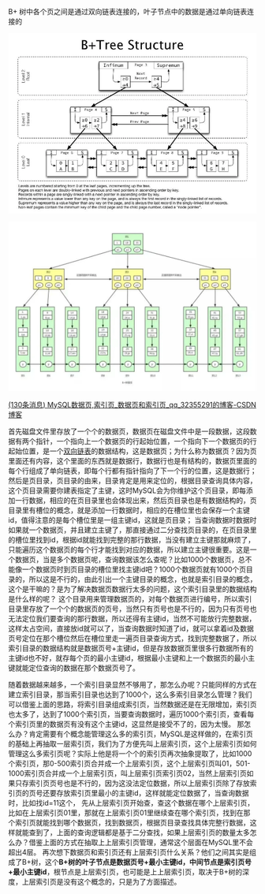 B+ 树中各个页之间是通过双向链表连接的，叶子节点中的数据是通过单向链表连接的

![图片](assets/v2-ab406e8e0137fe653629dddae08386a9_1440w.webp)



![图片](assets/v2-25f3f6396ebb116bf01091a2bad4938c_1440w.webp)



[(130条消息) MySQL数据页,索引页\_数据页和索引页\_qq\_32355291的博客-CSDN博客](https://blog.csdn.net/qq_32355291/article/details/118877264)

首先磁盘文件里存放了一个个的数据页，数据页在磁盘文件中是一段数据，这段数据有两个指针，一个指向上一个数据页的行起始位置，一个指向下一个数据页的行起始位置，是一个[双向链表](https://so.csdn.net/so/search?q=%E5%8F%8C%E5%90%91%E9%93%BE%E8%A1%A8&spm=1001.2101.3001.7020)的数据结构，这是数据页；为什么称为数据页？因为页里面还有内容，这个里面的东西就是数据行，数据行也是有结构的，数据页里面的每个行组成了单向链表，即每个行都有指针指向了下一个行的位置，这是数据行； 然后是页目录，页目录的由来，目录肯定是用来定位的，根据目录查询具体内容，这个页目录需要你建表指定了主键，这时MySQL会为你维护这个页目录，即每添加一行数据，相应的在页目录里也会体现出来，然后页目录也是有数据结构的，页目录里有槽位的概念，就是添加一行数据时，相应的在槽位里也会保存一个主键id，值得注意的是每个槽位里是一组主键id，这就是页目录； 当查询数据时数据时如果就一个数据页，并且建立主键了，那直接通过二分查找页目录的，在页目录里的槽位里找到id，根据id就能找到完整的那行数据，当没有建立主键那就麻烦了，只能遍历这个数据页的每个行才能找到对应的数据，所以建立主键很重要。这是一个数据页，当是多个数据页呢，查询数据该怎么查呢？比如1000个数据页，总不能像一个数据页时到页目录的槽位里找主键id吧？1000个数据页就有1000个页目录的，所以这是不行的，由此引出一个主键目录的概念，也就是索引目录的概念，这个是干嘛的？是为了解决数据页数据行太多的问题，这个索引目录里的数据结构是什么样的呢？ 这个目录用来管理数据页的，对每个数据页进行编号，所以索引目录里存放了一个个的数据页的页号，当然只有页号也是不行的，因为只有页号也无法定位我们要查询的那行数据，所以还得有主键id，当然不可能放行完整数据，这样太占空间，直接放id就可以了，当查询数据时知道了id，就可以拿着id及数据页号定位在那个槽位然后在槽位里走一遍页目录查询方式，找到完整数据了，所以索引目录的数据结构就是数据页号+主键id，但是存放数据页里很多行数据所有的主键id也不好，就存每个页的最小主键id，根据最小主键和上一个数据页的最小主键就能定位查询的数据在那个数据页号了。

随着数据越来越多，一个索引目录显然不够用了，那怎么办呢？只能同样的方式在建立索引目录，那当索引目录也达到了1000个，这么多索引目录怎么管理？我们可以借鉴上面的思路，将索引目录组成索引页，当然数据还是在无限增加，索引页也太多了，达到了1000个索引页，当要查询数据时，遍历1000个索引页，查看每个索引页里的数据页有没有这个主键id，这显然是接受不了的，因为太慢。 那怎么办？肯定需要有个概念能管理这么多的索引页，MySQL是这样做的，在索引页的基础上再抽取一层索引页，我们为了方便先叫上层索引页，这个上层索引页如何管理这么多索引页呢？实际上他是将一个个的索引页再次抽象提取了，比如1000个索引页，那0-500索引页合并成一个上层索引页，这个上层索引页叫01，501-1000索引页合并成一个上层索引页，叫上层索引页索引页02，当然上层索引页如果只存索引页页号也是不行的，因为这没法定位数据，所以上层索引页除了存放索引页的页号还要存放索引页里最小的主键id，这样就能定位数据了，当查询数据时，比如找id=11这个， 先从上层索引页开始查，查这个数据在哪个上层索引页，比如在上层索引页01里，那就在上层索引页01里继续查在哪个索引页，找到在那个索引页就能找到哪个数据页，找到数据页，根据页目录查找具体完整行数据，这样就能查到了，上面的查询逻辑都是基于二分查找，如果上层索引页的数量太多怎么办？借鉴上面的方式在抽取上上层索引页管理，通常这个层面在MySQL里不会超出4层。 再次想下数据页和索引页还有上层索引页什么关系？他们之间其实是组成了B+树，这个**B+树的叶子节点是数据页号+最小主键id，中间节点是索引页号+最小主键id**，根节点是上层索引页，也可能是上上层索引页，取决于B+树的深度，上层索引页是没有这个概念的，只是为了方面描述。

